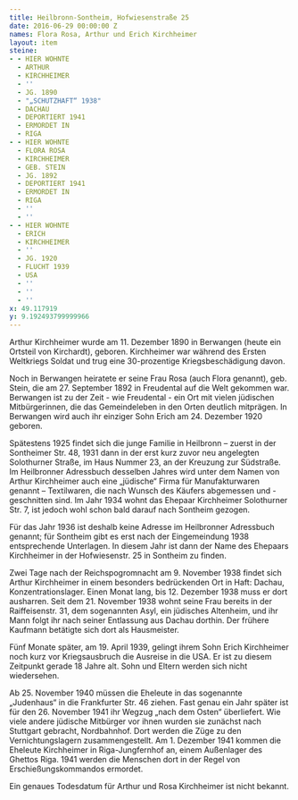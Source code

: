 ```yaml
---
title: Heilbronn-Sontheim, Hofwiesenstraße 25
date: 2016-06-29 00:00:00 Z
names: Flora Rosa, Arthur und Erich Kirchheimer
layout: item
steine:
- - HIER WOHNTE
  - ARTHUR
  - KIRCHHEIMER
  - ''
  - JG. 1890
  - "„SCHUTZHAFT“ 1938"
  - DACHAU
  - DEPORTIERT 1941
  - ERMORDET IN
  - RIGA
- - HIER WOHNTE
  - FLORA ROSA
  - KIRCHHEIMER
  - GEB. STEIN
  - JG. 1892
  - DEPORTIERT 1941
  - ERMORDET IN
  - RIGA
  - ''
  - ''
- - HIER WOHNTE
  - ERICH
  - KIRCHHEIMER
  - ''
  - JG. 1920
  - FLUCHT 1939
  - USA
  - ''
  - ''
  - ''
x: 49.117919
y: 9.192493799999966
---
```


Arthur Kirchheimer wurde am 11. Dezember 1890 in Berwangen (heute ein Ortsteil von Kirchardt), geboren. Kirchheimer war während des Ersten Weltkriegs Soldat und trug eine 30-prozentige Kriegsbeschädigung davon.

Noch in Berwangen heiratete er seine Frau Rosa (auch Flora genannt), geb. Stein, die am 27. September 1892 in Freudental auf die Welt gekommen war. Berwangen ist zu der Zeit - wie Freudental - ein Ort mit vielen jüdischen Mitbürgerinnen, die das Gemeindeleben in den Orten deutlich mitprägen. In Berwangen wird auch ihr einziger Sohn Erich am 24. Dezember 1920 geboren.

Spätestens 1925 findet sich die junge Familie in Heilbronn – zuerst in der Sontheimer Str. 48, 1931 dann in der erst kurz zuvor neu angelegten Solothurner Straße, im Haus Nummer 23, an der Kreuzung zur Südstraße. Im Heilbronner Adressbuch desselben Jahres wird unter dem Namen von Arthur Kirchheimer auch eine „jüdische“ Firma für Manufakturwaren genannt – Textilwaren, die nach Wunsch des Käufers abgemessen und -geschnitten sind. Im Jahr 1934 wohnt das Ehepaar Kirchheimer Solothurner Str. 7, ist jedoch wohl schon bald darauf nach Sontheim gezogen.

Für das Jahr 1936 ist deshalb keine Adresse im Heilbronner Adressbuch genannt; für Sontheim gibt es erst nach der Eingemeindung 1938 entsprechende Unterlagen. In diesem Jahr ist dann der Name des Ehepaars Kirchheimer in der Hofwiesenstr. 25 in Sontheim zu finden.

Zwei Tage nach der Reichspogromnacht am 9. November 1938 findet sich Arthur Kirchheimer in einem besonders bedrückenden Ort in Haft: Dachau, Konzentrationslager. Einen Monat lang, bis 12. Dezember 1938 muss er dort ausharren. Seit dem 21. November 1938 wohnt seine Frau bereits in der Raiffeisenstr. 31, dem sogenannten Asyl, ein jüdisches Altenheim, und ihr Mann folgt ihr nach seiner Entlassung aus Dachau dorthin. Der frühere Kaufmann betätigte sich dort als Hausmeister.

Fünf Monate später, am 19. April 1939, gelingt ihrem Sohn Erich Kirchheimer noch kurz vor Kriegsausbruch die Ausreise in die USA. Er ist zu diesem Zeitpunkt gerade 18 Jahre alt. Sohn und Eltern werden sich nicht wiedersehen.

Ab 25. November 1940 müssen die Eheleute in das sogenannte „Judenhaus“ in die Frankfurter Str. 46 ziehen. Fast genau ein Jahr später ist für den 26. November 1941 ihr Wegzug „nach dem Osten“ überliefert. Wie viele andere jüdische Mitbürger vor ihnen wurden sie zunächst nach Stuttgart gebracht, Nordbahnhof. Dort werden die Züge zu den Vernichtungslagern zusammengestellt. Am 1. Dezember 1941 kommen die Eheleute Kirchheimer in Riga-Jungfernhof an, einem Außenlager des Ghettos Riga. 1941 werden die Menschen dort in der Regel von Erschießungskommandos ermordet.

Ein genaues Todesdatum für Arthur und Rosa Kirchheimer ist nicht bekannt.